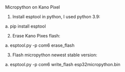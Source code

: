 Micropython on Kano Pixel

1. Install esptool in python, I used python 3.9:

a. pip install esptool

2. Erase Kano Pixes flash:

a. esptool.py -p com6 erase_flash

3. Flash micropython newest stable version:

a. esptool.py -p com6 write_flash esp32micropython.bin